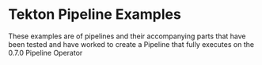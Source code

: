 # Tekton Pipeline Examples

These examples are of pipelines and their accompanying parts that have been tested and have worked to create a Pipeline that fully executes on the 0.7.0 Pipeline Operator
